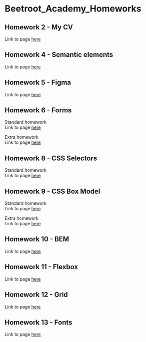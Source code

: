 # Beetroot_Academy_Homeworks   
   
## Homework 2 - My CV   
Link to page [here](https://ruslana-p.github.io/Beetroot_Academy_Homeworks/Homework-2_My-CV/index.html)

## Homework 4 - Semantic elements  
Link to page [here](https://ruslana-p.github.io/Beetroot_Academy_Homeworks/Homework-4_Semantic-elements/index.html)  

## Homework 5 - Figma
Link to page [here](https://ruslana-p.github.io/Beetroot_Academy_Homeworks/Homework-5_Figma/index.html)  

## Homework 6 - Forms

Standard homework  
Link to page [here](https://ruslana-p.github.io/Beetroot_Academy_Homeworks/Homework-6_Forms/index.html)

Extra homework  
Link to page [here](https://ruslana-p.github.io/Beetroot_Academy_Homeworks/Homework-6_Forms/index2.html)

## Homework 8 - CSS Selectors    

Standard homework     
Link to page [here](https://ruslana-p.github.io/Beetroot_Academy_Homeworks/Homework-8_CSS-selectors/index.html)

## Homework 9 - CSS Box Model

Standard homework     
Link to page [here](https://ruslana-p.github.io/Beetroot_Academy_Homeworks/Homework-9_CSS-Box-Model/index.html)

Extra homework  
Link to page  [here](https://ruslana-p.github.io/Beetroot_Academy_Homeworks/Homework-9_CSS-Box-Model/index2.html)

## Homework 10 - BEM

Link to page [here](https://ruslana-p.github.io/Beetroot_Academy_Homeworks/Homework-10_BEM/index.html)

## Homework 11 - Flexbox

Link to page [here](https://ruslana-p.github.io/Beetroot_Academy_Homeworks/Homework-11_Flexbox/index.html)

## Homework 12 - Grid

Link to page [here](https://ruslana-p.github.io/Beetroot_Academy_Homeworks/Homework-12_Grid/index.html)

## Homework 13 - Fonts

Link to page [here](https://ruslana-p.github.io/Beetroot_Academy_Homeworks/Homework-13_Fonts/index.html)